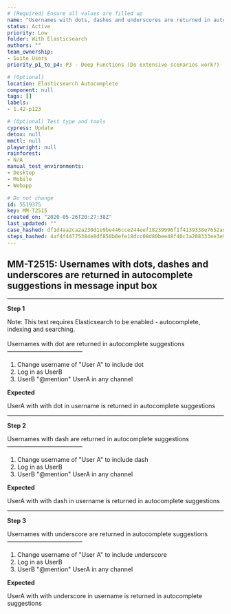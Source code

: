 ```yaml
---
# (Required) Ensure all values are filled up
name: "Usernames with dots, dashes and underscores are returned in autocomplete suggestions in message input box"
status: Active
priority: Low
folder: With Elasticsearch
authors: ""
team_ownership: 
- Suite Users
priority_p1_to_p4: P3 - Deep Functions (Do extensive scenarios work?)

# (Optional)
location: Elasticsearch Autocomplete
component: null
tags: []
labels: 
- 1.42-p123

# (Optional) Test type and tools
cypress: Update
detox: null
mmctl: null
playwright: null
rainforest: 
- N/A
manual_test_environments: 
- Desktop
- Mobile
- Webapp

# Do not change
id: 5519375
key: MM-T2515
created_on: "2020-05-26T20:27:38Z"
last_updated: ""
case_hashed: df1d4aa2ca2a230d1e9be446cce244eef18239996f1f4139338e7652adf51d61d768e7cfd50f8279c3a8daa2fdc36934
steps_hashed: 4af4f44775384e8df850b0efe18dcc08d80bee48f40c3a208333ee3e98643820e4b468c68a992abb9f563d33d0cd341c
---
```


<!-- (Auto-generated) Based on frontmatter's "key" and "name" -->

## MM-T2515: Usernames with dots, dashes and underscores are returned in autocomplete suggestions in message input box

---

**Step 1**

Note: This test requires Elasticsearch to be enabled - autocomplete, indexing and searching.\
\
Usernames with dot are returned in autocomplete suggestions\
–––––––––––––––––––––––––

1. Change username of "User A" to include dot
2. Log in as UserB
3. UserB "@mention" UserA in any channel

**Expected**

UserA with with dot in username is returned in autocomplete suggestions

---

**Step 2**

Usernames with dash are returned in autocomplete suggestions\
–––––––––––––––––––––––––

1. Change username of "User A" to include dash
2. Log in as UserB
3. UserB "@mention" UserA in any channel

**Expected**

UserA with with dash in username is returned in autocomplete suggestions

---

**Step 3**

Usernames with underscore are returned in autocomplete suggestions\
–––––––––––––––––––––––––

1. Change username of "User A" to include underscore
2. Log in as UserB
3. UserB "@mention" UserA in any channel

**Expected**

UserA with with underscore in username is returned in autocomplete suggestions
